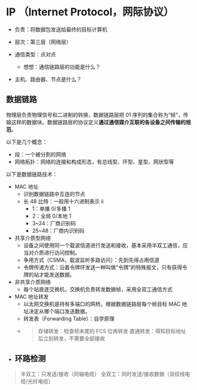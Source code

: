# IP （Internet Protocol，网际协议）

-   负责：将数据包发送给最终的目标计算机
-   层次：第三层（网络层）
-   通信类型：点对点

    -   想想：通信链路层的功能是什么？

-   主机、路由器、节点是什么？

## 数据链路

物理层负责物理信号和二进制的转换，数据链路层把 01 序列的集合称为“帧"，传输这样的数据块。数据链路层的协议定义**通过通信媒介互联的各设备之间传输的规范**。

以下是几个概念：

-   段：一个被分割的网络
-   网络拓扑：网络的连接和构成形态，有总线型、环型、星型、网状型等

以下是数据链路技术：

-   MAC 地址
    -   识别数据链路中互连的节点
    -   长 48 比特：一般用十六进制表示 ii
        -   1：单播 0/多播 1
        -   2：全局 0/本地 1
        -   3~24：厂商识别码
        -   25~48：厂商内识别码
-   共享介质型网络
    -   设备之间使用同一个载波信道进行发送和接收，基本采用半双工通信，应当对介质进行访问控制。
    -   争用方式（CSMA，载波监听多路访问）：先到先得占用信道
    -   令牌传递方式：沿着令牌环发送一种叫做“令牌”的特殊报文，只有获得令牌的站才能发送数据。
-   非共享介质网络
    -   每个站直连交换机，交换机负责转发数据帧，采用全双工通信方式
-   MAC 地址转发
    -   以太网交换机是持有多端口的网桥。根据数据链路层每个帧目标 MAC 地址决定从哪个端口发送数据。
    -   转发表（Forwarding Table）：自学原理
    -   > 存储转发：检查帧末尾的 FCS 位再转发
        > 直通转发：得知目标地址后立刻转发，不需要全部接收
-   环路检测
    -

> 半双工：只发送/接收（同轴电缆）
> 全双工：同时发送/接收数据（双绞线电缆/光纤电缆）
